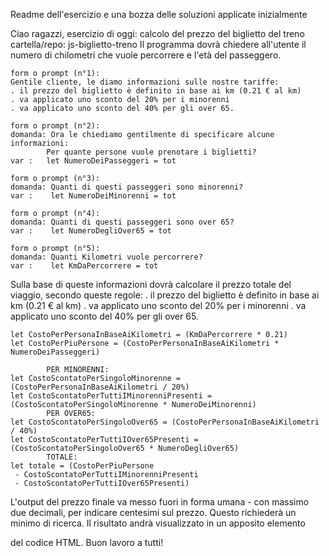 Readme dell'esercizio e una bozza delle soluzioni applicate inizialmente

Ciao ragazzi,
esercizio di oggi: calcolo del prezzo del biglietto del treno
cartella/repo: js-biglietto-treno
Il programma dovrà chiedere all'utente il numero di chilometri che vuole percorrere e l'età del passeggero.
   
    form o prompt (n°1):
    Gentile cliente, le diamo informazioni sulle nostre tariffe:
    . il prezzo del biglietto è definito in base ai km (0.21 € al km)
    . va applicato uno sconto del 20% per i minorenni
    . va applicato uno sconto del 40% per gli over 65.

    form o prompt (n°2):
    domanda: Ora le chiediamo gentilmente di specificare alcune informazioni:
            Per quante persone vuole prenotare i biglietti?
    var :   let NumeroDeiPasseggeri = tot

    form o prompt (n°3):
    domanda: Quanti di questi passeggeri sono minorenni?
    var :    let NumeroDeiMinorenni = tot  

    form o prompt (n°4):
    domanda: Quanti di questi passeggeri sono over 65?
    var :    let NumeroDegliOver65 = tot  

    form o prompt (n°5):
    domanda: Quanti Kilometri vuole percorrere?
    var :    let KmDaPercorrere = tot




Sulla base di queste informazioni dovrà calcolare il prezzo totale del viaggio, secondo queste regole:
. il prezzo del biglietto è definito in base ai km (0.21 € al km)
. va applicato uno sconto del 20% per i minorenni
. va applicato uno sconto del 40% per gli over 65.

    let CostoPerPersonaInBaseAiKilometri = (KmDaPercorrere * 0.21)
    let CostoPerPiuPersone = (CostoPerPersonaInBaseAiKilometri * NumeroDeiPasseggeri)

            PER MINORENNI:
    let CostoScontatoPerSingoloMinorenne = (CostoPerPersonaInBaseAiKilometri / 20%)
    let CostoScontatoPerTuttiIMinorenniPresenti = (CostoScontatoPerSingoloMinorenne * NumeroDeiMinorenni)
            PER OVER65:
    let CostoScontatoPerSingoloOver65 = (CostoPerPersonaInBaseAiKilometri / 40%)
    let CostoScontatoPerTuttiIOver65Presenti = (CostoScontatoPerSingoloOver65 * NumeroDegliOver65)
            TOTALE:
    let totale = (CostoPerPiuPersone 
     - CostoScontatoPerTuttiIMinorenniPresenti 
     - CostoScontatoPerTuttiIOver65Presenti)





L'output del prezzo finale va messo fuori in forma umana - con massimo due decimali, per indicare centesimi sul prezzo.
Questo richiederà un minimo di ricerca.
Il risultato andrà visualizzato in un apposito elemento <p> del  codice HTML.
Buon lavoro a tutti!